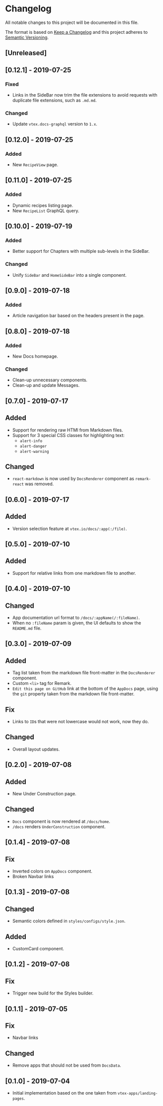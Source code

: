 # Changelog

All notable changes to this project will be documented in this file.

The format is based on [Keep a Changelog](http://keepachangelog.com/en/1.0.0/)
and this project adheres to [Semantic Versioning](http://semver.org/spec/v2.0.0.html).

## [Unreleased]

## [0.12.1] - 2019-07-25

### Fixed

- Links in the SideBar now trim the file extensions to avoid requests with duplicate file extensions, such as `.md.md`.

### Changed

- Update `vtex.docs-graphql` version to `1.x`.

## [0.12.0] - 2019-07-25

### Added

- New `RecipeView` page.

## [0.11.0] - 2019-07-25

### Added

- Dynamic recipes listing page.
- New `RecipeList` GraphQL query.

## [0.10.0] - 2019-07-19

### Added

- Better support for Chapters with multiple sub-levels in the SideBar.

### Changed

- Unify `SideBar` and `HomeSideBar` into a single component.

## [0.9.0] - 2019-07-18

### Added

- Article navigation bar based on the headers present in the page.

## [0.8.0] - 2019-07-18

### Added

- New Docs homepage.

### Changed

- Clean-up unnecessary components.
- Clean-up and update Messages.

## [0.7.0] - 2019-07-17

## Added

- Support for rendering raw HTMl from Markdown files.
- Support for 3 special CSS classes for highlighting text:
  - `alert-info`
  - `alert-danger`
  - `alert-warning`

## Changed

- `react-markdown` is now used by `DocsRenderer` component as `remark-react` was removed.

## [0.6.0] - 2019-07-17

## Added

- Version selection feature at `vtex.io/docs/:app(:/file)`.

## [0.5.0] - 2019-07-10

## Added

- Support for relative links from one markdown file to another.

## [0.4.0] - 2019-07-10

## Changed

- App documentation url format to `/docs/:appName(/:fileName)`.
- When no `:fileName` param is given, the UI defaults to show the `README.md` file.

## [0.3.0] - 2019-07-09

## Added

- Tag list taken from the markdown file front-matter in the `DocsRenderer` component.
- Custom `<li>` tag for Remark.
- `Edit this page on GitHub` link at the bottom of the `AppDocs` page, using the `git` property taken from the markdown file front-matter.

## Fix

- Links to `ID`s that were not lowercase would not work, now they do.

## Changed

- Overall layout updates.

## [0.2.0] - 2019-07-08

## Added

- New Under Construction page.

## Changed

- `Docs` component is now rendered at `/docs/home`.
- `/docs` renders `UnderConstruction` component.

## [0.1.4] - 2019-07-08

## Fix

- Inverted colors on `AppDocs` component.
- Broken Navbar links

## [0.1.3] - 2019-07-08

## Changed

- Semantic colors defined in `styles/configs/style.json`.

## Added

- CustomCard component.

## [0.1.2] - 2019-07-08

## Fix

- Trigger new build for the Styles builder.

## [0.1.1] - 2019-07-05

## Fix

- Navbar links

## Changed

- Remove apps that should not be used from `DocsData`.

## [0.1.0] - 2019-07-04

- Initial implementation based on the one taken from `vtex-apps/landing-pages`.
